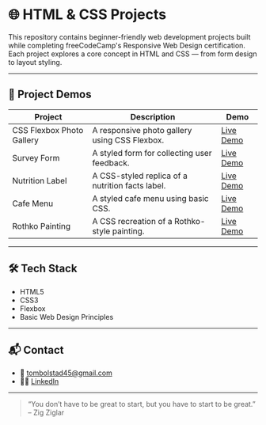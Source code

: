# 🌐 HTML & CSS Projects

This repository contains beginner-friendly web development projects built while completing freeCodeCamp's Responsive Web Design certification. Each project explores a core concept in HTML and CSS — from form design to layout styling.

---

## 🧪 Project Demos

| Project | Description | Demo |
|--------|-------------|------|
| CSS Flexbox Photo Gallery | A responsive photo gallery using CSS Flexbox. | [Live Demo](https://thomasbolstad.github.io/html_css_projects/HTML%20Responsive%20Web%20Design/CSS%20Flexbox%20Photo%20Gallery/CSS%20Flexbox%20Photo%20Gallery.html) |
| Survey Form | A styled form for collecting user feedback. | [Live Demo](https://thomasbolstad.github.io/html_css_projects/HTML%20Responsive%20Web%20Design/Survey%20Form%20Project/Survey%20Form.html) |
| Nutrition Label | A CSS-styled replica of a nutrition facts label. | [Live Demo](https://thomasbolstad.github.io/html_css_projects/HTML%20Responsive%20Web%20Design/Nutrition%20Label/Nutrition%20Label.html) |
| Cafe Menu | A styled cafe menu using basic CSS. | [Live Demo](https://thomasbolstad.github.io/html_css_projects/HTML%20Responsive%20Web%20Design/Cafe%20Menu/Basic%20CSS%20Cafe%20Menu.html) |
| Rothko Painting | A CSS recreation of a Rothko-style painting. | [Live Demo](https://thomasbolstad.github.io/html_css_projects/HTML%20Responsive%20Web%20Design/Rothko%20Painting/Rothko%20Painting.html) |

---

## 🛠️ Tech Stack

- HTML5
- CSS3
- Flexbox
- Basic Web Design Principles

---

## 📬 Contact

- 📧 tombolstad45@gmail.com  
- 🧑‍💻 [LinkedIn](https://www.linkedin.com/in/thomas-bolstad-647049139/)

---

> “You don’t have to be great to start, but you have to start to be great.” – Zig Ziglar
